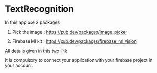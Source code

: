 # TextRecognition

In this app use 2 packages

1) Pick the image : https://pub.dev/packages/image_picker

2) Firebase Ml kit : https://pub.dev/packages/firebase_ml_vision

All details given in this two link

It is compulsory to connect your application with your firebase project in your account.
